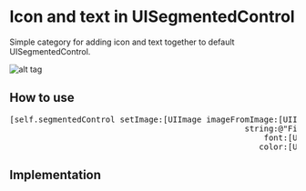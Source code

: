 # Icon and text in UISegmentedControl

Simple category for adding icon and text together to default UISegmentedControl.

![alt tag](https://raw.github.com/maximbilan/UISegmentedControl_IconAndText/master/img/img1.png)
## How to use
<pre>
[self.segmentedControl setImage:[UIImage imageFromImage:[UIImage imageNamed:@"star"]
												 string:@"First"
													 font:[UIFont systemFontOfSize:15]
													color:[UIColor clearColor]] forSegmentAtIndex:0];
</pre>
## Implementation

